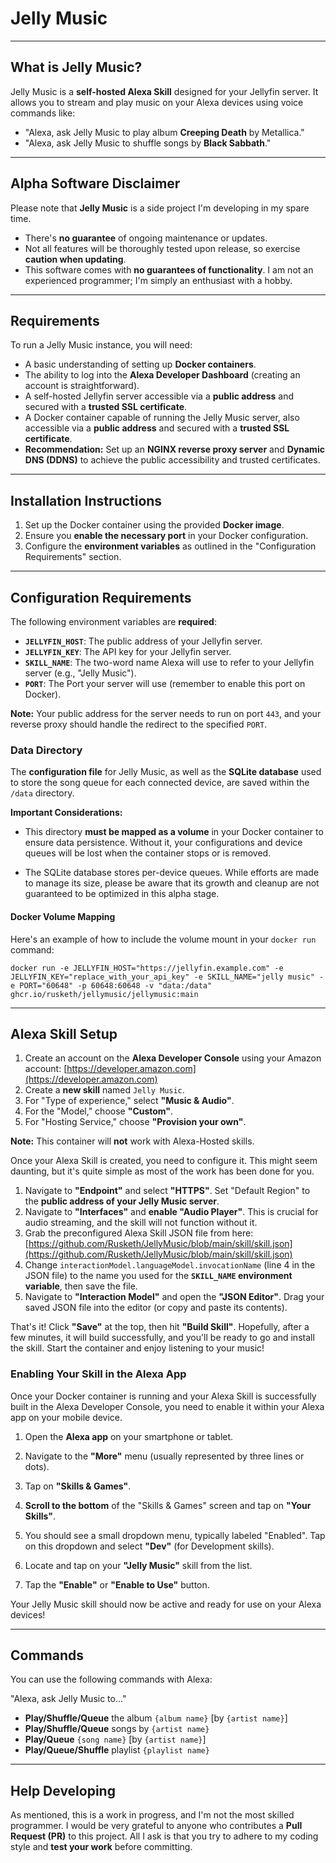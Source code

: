 
# Jelly Music

---

## What is Jelly Music?

Jelly Music is a **self-hosted Alexa Skill** designed for your Jellyfin server. It allows you to stream and play music on your Alexa devices using voice commands like:

* "Alexa, ask Jelly Music to play album **Creeping Death** by Metallica."
* "Alexa, ask Jelly Music to shuffle songs by **Black Sabbath**."

---

## Alpha Software Disclaimer

Please note that **Jelly Music** is a side project I'm developing in my spare time.

* There's **no guarantee** of ongoing maintenance or updates.
* Not all features will be thoroughly tested upon release, so exercise **caution when updating**.
* This software comes with **no guarantees of functionality**. I am not an experienced programmer; I'm simply an enthusiast with a hobby.

---

## Requirements

To run a Jelly Music instance, you will need:

* A basic understanding of setting up **Docker containers**.
* The ability to log into the **Alexa Developer Dashboard** (creating an account is straightforward).
* A self-hosted Jellyfin server accessible via a **public address** and secured with a **trusted SSL certificate**.
* A Docker container capable of running the Jelly Music server, also accessible via a **public address** and secured with a **trusted SSL certificate**.
* **Recommendation:** Set up an **NGINX reverse proxy server** and **Dynamic DNS (DDNS)** to achieve the public accessibility and trusted certificates.

---

## Installation Instructions

1.  Set up the Docker container using the provided **Docker image**.
2.  Ensure you **enable the necessary port** in your Docker configuration.
3.  Configure the **environment variables** as outlined in the "Configuration Requirements" section.

---

## Configuration Requirements

The following environment variables are **required**:

* **`JELLYFIN_HOST`**: The public address of your Jellyfin server.
* **`JELLYFIN_KEY`**: The API key for your Jellyfin server.
* **`SKILL_NAME`**: The two-word name Alexa will use to refer to your Jellyfin server (e.g., "Jelly Music").
* **`PORT`**: The Port your server will use (remember to enable this port on Docker).

**Note:** Your public address for the server needs to run on port `443`, and your reverse proxy should handle the redirect to the specified `PORT`.

### Data Directory

The **configuration file** for Jelly Music, as well as the **SQLite database** used to store the song queue for each connected device, are saved within the `/data` directory.

**Important Considerations:**

-   This directory **must be mapped as a volume** in your Docker container to ensure data persistence. Without it, your configurations and device queues will be lost when the container stops or is removed.
    
-   The SQLite database stores per-device queues. While efforts are made to manage its size, please be aware that its growth and cleanup are not guaranteed to be optimized in this alpha stage.
    

#### Docker Volume Mapping

Here's an example of how to include the volume mount in your `docker run` command:

``docker run -e JELLYFIN_HOST="https://jellyfin.example.com" -e JELLYFIN_KEY="replace_with_your_api_key" -e SKILL_NAME="jelly music" -e PORT="60648" -p 60648:60648 -v "data:/data" ghcr.io/rusketh/jellymusic/jellymusic:main``

---

## Alexa Skill Setup

1.  Create an account on the **Alexa Developer Console** using your Amazon account: [https://developer.amazon.com](https://developer.amazon.com)
2.  Create a **new skill** named `Jelly Music`.
3.  For "Type of experience," select **"Music & Audio"**.
4.  For the "Model," choose **"Custom"**.
5.  For "Hosting Service," choose **"Provision your own"**.

**Note:** This container will **not** work with Alexa-Hosted skills.

Once your Alexa Skill is created, you need to configure it. This might seem daunting, but it's quite simple as most of the work has been done for you.

1.  Navigate to **"Endpoint"** and select **"HTTPS"**. Set "Default Region" to the **public address of your Jelly Music server**.
2.  Navigate to **"Interfaces"** and **enable "Audio Player"**. This is crucial for audio streaming, and the skill will not function without it.
3.  Grab the preconfigured Alexa Skill JSON file from here: [https://github.com/Rusketh/JellyMusic/blob/main/skill/skill.json](https://github.com/Rusketh/JellyMusic/blob/main/skill/skill.json)
4.  Change `interactionModel.languageModel.invocationName` (line 4 in the JSON file) to the name you used for the **`SKILL_NAME` environment variable**, then save the file.
5.  Navigate to **"Interaction Model"** and open the **"JSON Editor"**. Drag your saved JSON file into the editor (or copy and paste its contents).

That's it! Click **"Save"** at the top, then hit **"Build Skill"**. Hopefully, after a few minutes, it will build successfully, and you'll be ready to go and install the skill. Start the container and enjoy listening to your music!

### Enabling Your Skill in the Alexa App

Once your Docker container is running and your Alexa Skill is successfully built in the Alexa Developer Console, you need to enable it within your Alexa app on your mobile device.

1.  Open the **Alexa app** on your smartphone or tablet.
    
2.  Navigate to the **"More"** menu (usually represented by three lines or dots).
    
3.  Tap on **"Skills & Games"**.
    
4.  **Scroll to the bottom** of the "Skills & Games" screen and tap on **"Your Skills"**.
    
5.  You should see a small dropdown menu, typically labeled "Enabled". Tap on this dropdown and select **"Dev"** (for Development skills).
    
6.  Locate and tap on your **"Jelly Music"** skill from the list.
    
7.  Tap the **"Enable"** or **"Enable to Use"** button.
    

Your Jelly Music skill should now be active and ready for use on your Alexa devices!

---

## Commands

You can use the following commands with Alexa:

"Alexa, ask Jelly Music to..."

* **Play/Shuffle/Queue** the album `{album name}` [by `{artist name}`]
* **Play/Shuffle/Queue** songs by `{artist name}`
* **Play/Queue** `{song name}` [by `{artist name}`]
* **Play/Queue/Shuffle** playlist `{playlist name}`

---

## Help Developing

As mentioned, this is a work in progress, and I'm not the most skilled programmer. I would be very grateful to anyone who contributes a **Pull Request (PR)** to this project. All I ask is that you try to adhere to my coding style and **test your work** before committing.
